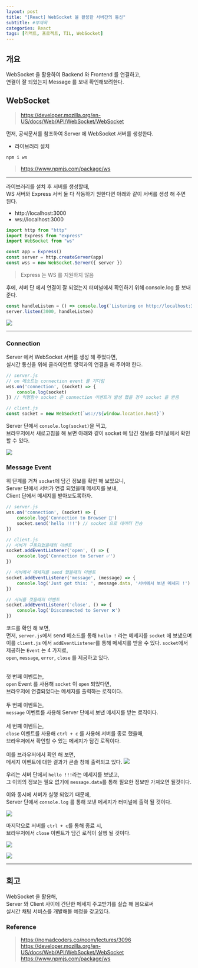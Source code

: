 ```yaml
---
layout: post
title: "[React] WebSocket 을 활용한 서버간의 통신"
subtitle: #부제목
categories: React
tags: [리액트, 프로젝트, TIL, WebSocket]
---
```


## 개요
WebSocket 을 활용하여 Backend 와 Frontend 를 연결하고,<br>
연결이 잘 되었는지 Message 를 보내 확인해보려한다.

## WebSocket
> <https://developer.mozilla.org/en-US/docs/Web/API/WebSocket/WebSocket>

먼저, 공식문서를 참조하여 Server 에 WebSocket 서버를 생성한다.

- 라이브러리 설치
```bash
npm i ws
```
> <https://www.npmjs.com/package/ws>

---

라이브러리를 설치 후 서버를 생성할때,<br>
WS 서버와 Express 서버 둘 다 작동하기 원한다면 아래와 같이 서버를 생성 해 주면 된다.

- http://localhost:3000
- ws://localhost:3000

```javascript
import http from "http"
import Express from "express"
import WebSocket from "ws"

const app = Express()
const server = http.createServer(app)
const wss = new WebSocket.Server({ server })
```

> Express 는 WS 를 지원하지 않음

후에, 서버 단 에서 연결이 잘 되었는지 터미널에서 확인하기 위해 console.log 를 보내준다.

```javascript
const handleListen = () => console.log(`Listening on http://localhost:3000`)
server.listen(3000, handleListen)
```

![](https://img1.daumcdn.net/thumb/R1280x0/?scode=mtistory2&fname=https%3A%2F%2Fblog.kakaocdn.net%2Fdn%2FcFKEbB%2Fbtr3aruX2l8%2F4wvCKukgCDeNNMdPx172j1%2Fimg.png)

---

### Connection
Server 에서 WebSocket 서버를 생성 해 주었다면,<br>
실시간 통신을 위해 클라이언트 영역과의 연결을 해 주어야 한다.

```javascript
// server.js
// on 메소드는 connection event 를 기다림
wss.on('connection', (socket) => {
    console.log(socket)
}) // 익명함수 socket 은 connection 이벤트가 발생 했을 경우 socket 을 받음
```

```javascript
// client.js
const socket = new WebSocket(`ws://${window.location.host}`)
```

Server 단에서 `console.log(socket)`을 찍고,<br>
브라우저에서 새로고침을 해 보면 아래와 같이 socket 에 담긴 정보를 터미널에서 확인할 수 있다.

![](https://blog.kakaocdn.net/dn/dMuCgK/btr292oK8Fo/fBqFxjnWMk5cKW3Ua6neFk/img.gif)


### Message Event
위 단계를 거쳐 `socket`에 담긴 정보를 확인 해 보았으니,<br>
Server 단에서 서버가 연결 되었을때 메세지를 보내,<br>
Client 단에서 메세지를 받아보도록하자.

```javascript
// server.js
wss.on('connection', (socket) => {
    console.log('Connection to Browser 💌')
    socket.send('hello !!!') // socket 으로 데이터 전송
}) 
```

```javascript
// client.js
// 서버가 구동되었을때의 이벤트
socket.addEventListener('open', () => {
    console.log('Connection to Server ✅')
})

// 서버에서 메세지를 send 했을때의 이벤트
socket.addEventListener('message', (message) => {
    console.log('Just got this: ', message.data, '서버에서 보낸 메세지 !')
})

// 서버를 껏을때의 이벤트
socket.addEventListener('close', () => {
    console.log('Disconnected to Server ❌')
})
```

코드를 확인 해 보면,<br>
먼저, `server.js`에서 send 메소드를 통해 `hello !` 라는 메세지를 `socket` 에 보냈으며<br>
이를 `client.js` 에서 `addEventListener`를 통해 메세지를 받을 수 있다.
`socket`에서 제공하는 `Event` 는 4 가지로,<br>
`open`, `message`, `error`, `close` 를 제공하고 있다.<br>
<br>

첫 번째 이벤트는,<br>
`open` Event 를 사용해 `socket` 이 `open` 되었다면,<br>
브라우저에 연결되었다는 메세지를 출력하는 로직이다.<br>
<br>
두 번째 이벤트는,<br>
`message` 이벤트를 사용해 Server 단에서 보낸 메세지를 받는 로직이다.<br>
<br>
세 번째 이벤트는,<br>
`close` 이벤트를 사용해 `ctrl + c` 를 사용해 서버를 종료 했을때,<br>
브라우저에서 확인할 수 있는 메세지가 담긴 로직이다.
<br>
<br>
이를 브라우저에서 확인 해 보면,<br>
메세지 이벤트에 대한 결과가 콘솔 창에 출력되고 있다.
![](https://img1.daumcdn.net/thumb/R1280x0/?scode=mtistory2&fname=https%3A%2F%2Fblog.kakaocdn.net%2Fdn%2Fd3Pqji%2Fbtr3aLAmNlR%2FVR3v1UOYzheIytOekghdhK%2Fimg.png)

우리는 서버 단에서 `hello !!!`라는 메세지를 보냈고,<br>
그 이외의 정보는 필요 없기에 `message.data`를 통해 필요한 정보만 가져오면 될것이다.

이와 동시에 서버가 실행 되었기 때문에,<br>
Server 단에서 `console.log` 를 통해 보낸 메세지가 터미널에 출력 될 것이다.

![](https://img1.daumcdn.net/thumb/R1280x0/?scode=mtistory2&fname=https%3A%2F%2Fblog.kakaocdn.net%2Fdn%2F04ETc%2Fbtr3ccqA2tw%2FzaUY6MzCkgndEVBdLfSrqK%2Fimg.png)

마지막으로 서버를 `ctrl + c`를 통해 종료 시,<br>
브라우저에서 `close` 이벤트가 담긴 로직이 실행 될 것이다.

![](https://img1.daumcdn.net/thumb/R1280x0/?scode=mtistory2&fname=https%3A%2F%2Fblog.kakaocdn.net%2Fdn%2FI0WG5%2Fbtr3az1ekWk%2F8zGDkLACegWe6P6oKCpmMK%2Fimg.png)

![](https://img1.daumcdn.net/thumb/R1280x0/?scode=mtistory2&fname=https%3A%2F%2Fblog.kakaocdn.net%2Fdn%2F6IVLF%2Fbtr3dTRlwWP%2FXX3mrod7TXQ8HNQmB3oZa1%2Fimg.png)

---

## 회고
WebSocket 을 활용해,<br>
Server 와 Client 사이에 간단한 메세지 주고받기를 실습 해 봄으로써<br>
실시간 채팅 서비스를 개발해볼 예정을 갖고있다.

### Reference
> <https://nomadcoders.co/noom/lectures/3096><br><https://developer.mozilla.org/en-US/docs/Web/API/WebSocket/WebSocket><br><https://www.npmjs.com/package/ws><br>